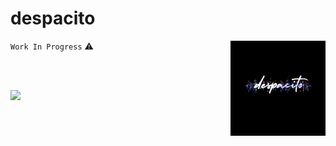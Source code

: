 # despacito

<img align="right" style="float:right;border:1px solid black" width=150 height=150 src="https://raw.githubusercontent.com/sajith-rahim/cdn/main/content/blog/media/depacito_logo.png"  alt="despacito-logo"/>


`Work In Progress` ⚠️

</br>
</br>

<p>
<img src="https://img.shields.io/badge/Python-FFD43B?style=for-the-badge&logo=python&logoColor=darkgreen" />
</p>






